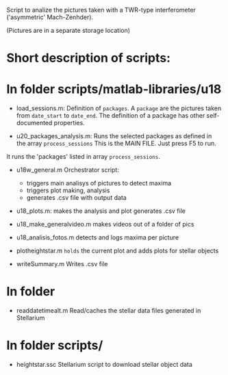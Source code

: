 Script to analize the pictures taken with a TWR-type interferometer ('asymmetric' Mach-Zenhder).

(Pictures are in a separate storage location)

# Short description of scripts:


# In folder scripts/matlab-libraries/u18

- load_sessions.m:
Definition of `packages`.
A `package` are the pictures taken from `date_start` to `date_end`.
The definition of a package has other self-documented properties.

- u20_packages_analysis.m:
Runs the selected packages as defined in the array `process_sessions`
This is the MAIN FILE. Just press F5 to run.

It runs the 'packages' listed in array `process_sessions`.

- u18w_general.m
Orchestrator script:
    - triggers main analisys of pictures to detect maxima
    - triggers plot making, analysis
    - generates .csv file with output data

- u18_plots.m:
makes the analysis and plot
generates .csv file

- u18_make_generalvideo.m
makes videos out of a folder of pics

- u18_analisis_fotos.m
detects and logs maxima per picture

- plotheightstar.m
`holds` the current plot and adds plots for stellar objects

- writeSummary.m
Writes .csv file

# In folder
- readdatetimealt.m
Read/caches the stellar data files generated in Stellarium


# In folder scripts/
- heightstar.ssc
Stellarium script to download stellar object data
